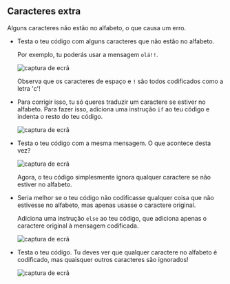 ## Caracteres extra

Alguns caracteres não estão no alfabeto, o que causa um erro.

+ Testa o teu código com alguns caracteres que não estão no alfabeto.
    
    Por exemplo, tu poderás usar a mensagem `olá!!`.
    
    ![captura de ecrã](images/messages-extra-characters.png)
    
    Observa que os caracteres de espaço e `!` são todos codificados como a letra 'c'!

+ Para corrigir isso, tu só queres traduzir um caractere se estiver no alfabeto. Para fazer isso, adiciona uma instrução `if` ao teu código e indenta o resto do teu código.
    
    ![captura de ecrã](images/messages-if.png)

+ Testa o teu código com a mesma mensagem. O que acontece desta vez?
    
    ![captura de ecrã](images/messages-if-test.png)
    
    Agora, o teu código simplesmente ignora qualquer caractere se não estiver no alfabeto.

+ Seria melhor se o teu código não codificasse qualquer coisa que não estivesse no alfabeto, mas apenas usasse o caractere original.
    
    Adiciona uma instrução `else` ao teu código, que adiciona apenas o caractere original à mensagem codificada.
    
    ![captura de ecrã](images/messages-else.png)

+ Testa o teu código. Tu deves ver que qualquer caractere no alfabeto é codificado, mas quaisquer outros caracteres são ignorados!
    
    ![captura de ecrã](images/messages-else-test.png)